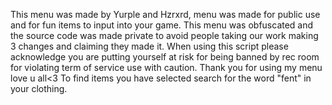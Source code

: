 This menu was made by Yurple and Hzrxrd, menu was made for public use and for fun items to input into your game.
This menu was obfuscated and the source code was made private to avoid people taking our work making 3 changes and claiming they made it. 
When using this script please acknowledge
you are putting yourself at risk for being banned by rec room for violating term of service use with caution. 
Thank you for using my menu love u all<3
To find items you have selected search for the word "fent" in your clothing.
